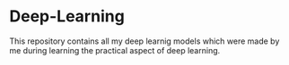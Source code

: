 # Deep-Learning
This repository contains all my deep learnig models which were made by me during learning the practical aspect of deep learning.
